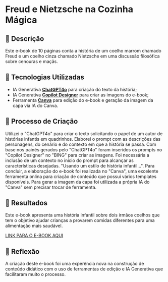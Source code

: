 # Freud e Nietzsche na Cozinha Mágica

## 📒 Descrição
Este e-book de 10 páginas conta a história de um coelho marrom chamado Freud e um coelho cinza chamado Nietzsche em uma discussão filosófica sobre cenouras e maçãs.

## 🤖 Tecnologias Utilizadas
- IA Generativa **[ChatGPT4o](https://chat.openai.com)** para criação do texto da história;
- IA Generativa **[Copilot Designer](https://www.bing.com/images/create?FORM=GENILP)** para criar as imagens do e-book;
- Ferramenta **[Canva](https://www.canva.com/)** para edição do e-book e geração da imagem da capa via IA do Canva.

## 🧐 Processo de Criação
Utilizei o "ChatGPT4o" para criar o texto solicitando o papel de um autor de histórias infantis em quadrinhos. Elaborei o prompt com as descrições das personagens, do cenário e do contexto em que a história se passa. Com base nos painés gerados pelo "ChatGPT4o" foram inseridos os prompts no "Copilot Designer" no "BING" para  criar as imagens. Foi necessária a inclusão de um contexto no início do prompt para alcançar as características desejadas. "Usando um estilo de história infantil...". Para concluir, a elaboração do e-book foi realizada no "Canva", uma excelente ferramenta onlina para criação de conteúdo que possui vários templates disponíveis. Para gerar a imagem da capa foi utilizada a própria IA do "Canva" sem precisar trocar de ferramenta.

## 🚀 Resultados
Este e-book apresenta uma história infantil sobre dois irmãos coelhos que tem o objetivo ajudar crianças a provarem comidas diferentes para uma alimentação mais saudável.

[LINK PARA O E-BOOK AQUI](https://www.canva.com/design/DAGMAIYzRb0/7dSgauiYnAA_aLy_e7IHLg/view?utm_content=DAGMAIYzRb0&utm_campaign=designshare&utm_medium=link&utm_source=editor)

## 💭 Reflexão
A criação deste e-book foi uma experência nova na construção de conteúdo didático com o uso de ferramentas de edição e IA Generativa que facilitaram muito o processo.
